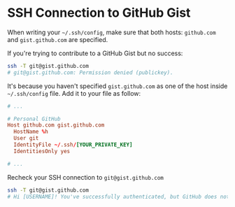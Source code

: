 # SSH Connection to GitHub Gist

<!-- tl;dr starts -->

When writing your `~/.ssh/config`, make sure that both hosts: `github.com` and `gist.github.com` are specified.

<!-- tl;dr ends -->

If you're trying to contribute to a GitHub Gist but no success:

```sh
ssh -T git@gist.github.com
# git@gist.github.com: Permission denied (publickey).
```

It's because you haven't specified `gist.github.com` as one of the host inside `~/.ssh/config` file. Add it to your file as follow:

```conf
# ...

# Personal GitHub
Host github.com gist.github.com
  HostName %h
  User git
  IdentityFile ~/.ssh/[YOUR_PRIVATE_KEY]
  IdentitiesOnly yes

# ...
```

Recheck your SSH connection to `git@gist.github.com`

```sh
ssh -T git@gist.github.com
# Hi [USERNAME]! You've successfully authenticated, but GitHub does not provide shell access.
```
